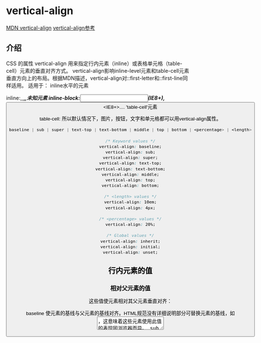 # vertical-align

[MDN vertical-align](https://developer.mozilla.org/zh-CN/docs/Web/CSS/vertical-align)
[vertical-align参考](https://www.cnblogs.com/starof/p/4512284.html?utm_source=tuicool&utm_medium=referral)

## 介绍

CSS 的属性 vertical-align 用来指定行内元素（inline）或表格单元格（table-cell）元素的垂直对齐方式。
vertical-align影响inline-level元素和table-cell元素垂直方向上的布局。根据MDN描述，vertical-align对::first-letter和::first-line同样适用。
适用于：
inline水平的元素

inline:<img>,<span>,<strong>,<em>,未知元素
inline-block:<input>(IE8+),<button><IE8+>....
'table-cell'元素

table-cell:<td>
所以默认情况下，图片，按钮，文字和单元格都可以用vertical-align属性。

```css
baseline | sub | super | text-top | text-bottom | middle | top | bottom | <percentage> | <length>

/* Keyword values */
vertical-align: baseline;
vertical-align: sub;
vertical-align: super;
vertical-align: text-top;
vertical-align: text-bottom;
vertical-align: middle;
vertical-align: top;
vertical-align: bottom;

/* <length> values */
vertical-align: 10em;
vertical-align: 4px;

/* <percentage> values */
vertical-align: 20%;

/* Global values */
vertical-align: inherit;
vertical-align: initial;
vertical-align: unset;
```

## 行内元素的值

### 相对父元素的值

这些值使元素相对其父元素垂直对齐：

baseline
使元素的基线与父元素的基线对齐。HTML规范没有详细说明部分可替换元素的基线，如<textarea> ，这意味着这些元素使用此值的表现因浏览器而异。
sub
使元素的基线与父元素的下标基线对齐。
super
使元素的基线与父元素的上标基线对齐。
text-top
使元素的顶部与父元素的字体顶部对齐。
text-bottom
使元素的底部与父元素的字体底部对齐。
middle
使元素的中部与父元素的基线加上父元素x-height（译注：x高度）的一半对齐。
<length>
使元素的基线对齐到父元素的基线之上的给定长度。可以是负数。
<percentage>
使元素的基线对齐到父元素的基线之上的给定百分比，该百分比是line-height属性的百分比。可以是负数。

### 相对行的值
下列值使元素相对整行垂直对齐：

top
使元素及其后代元素的顶部与整行的顶部对齐。
bottom
使元素及其后代元素的底部与整行的底部对齐。
没有基线的元素，使用外边距的下边缘替代。

## 表格单元格的值
baseline (以及 sub, super, text-top, text-bottom, <length>, <percentage>)
使单元格的基线，与该行中所有以基线对齐的其它单元格的基线对齐。
top
使单元格内边距的上边缘与该行顶部对齐。
middle
使单元格内边距盒模型在该行内居中对齐。
bottom
使单元格内边距的下边缘与该行底部对齐。
可以是负数。

## baseline

1、字母‘x’与baseline

字母x的下边缘（线）就是基线。不是字母s之类下面有尾巴的字母
![baseline](./img/baseline.png)
基线甚至衍生出了：

1. “alphabetic” baseline: “字母”基线 – 英文
2. “hanging” baseline: “悬挂”基线 – 印度文
3. “ideographic” baseline: “表意”基线 – 中文

![baseline](./img/baseline2.png)

2、baseline的确定规则

1、inline-table元素的baseline是它的table第一行的baseline。
2、父元素【line box】的baseline是最后一个inline box 的baseline。 
3、inline-block元素的baseline确定规则

规则1：inline-block元素，如果内部有line box，则inline-block元素的baseline就是最后一个作为内容存在的元素[inline box]的baseline，而这个元素的baseline的确定就要根据它自身来定了。
规则2：inline-block元素，如果其内部没有line box或它的overflow属性不是visible，那么baseline将是这个inline-block元素的底margin边界。